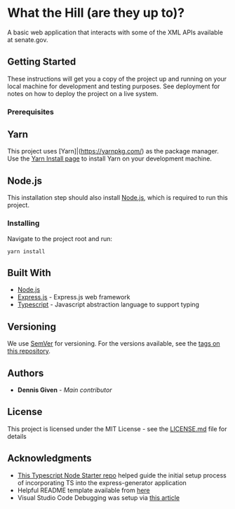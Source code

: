 # What the Hill (are they up to)?

A basic web application that interacts with some of the XML APIs available at senate.gov.

## Getting Started

These instructions will get you a copy of the project up and running on your local machine for development and testing purposes. See deployment for notes on how to deploy the project on a live system.

### Prerequisites

## Yarn
This project uses [Yarn]|(https://yarnpkg.com/) as the package manager. Use the [Yarn Install page](https://yarnpkg.com/en/docs/install) to install Yarn on your development machine.

## Node.js
This installation step should also install [Node.js](https://nodejs.org/), which is required to run this project.

### Installing

Navigate to the project root and run:
```
yarn install
```

## Built With

* [Node.js](https://nodejs.org/)
* [Express.js](https://expressjs.com/) - Express.js web framework
* [Typescript](https://www.typescriptlang.org/) - Javascript abstraction language to support typing

## Versioning

We use [SemVer](http://semver.org/) for versioning. For the versions available, see the [tags on this repository](https://github.com/your/project/tags). 

## Authors

* **Dennis Given** - *Main contributor*

## License

This project is licensed under the MIT License - see the [LICENSE.md](LICENSE.md) file for details

## Acknowledgments

* [This Typescript Node Starter repo](https://github.com/Microsoft/TypeScript-Node-Starter/) helped guide the initial setup process of incorporating TS into the express-generator application
* Helpful README template available from [here](https://gist.github.com/PurpleBooth/109311bb0361f32d87a2)
* Visual Studio Code Debugging was setup via [this article](https://code.visualstudio.com/docs/nodejs/nodejs-debugging)